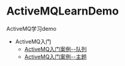 # ActiveMQLearnDemo
ActiveMQ学习demo
<br>
* ActiveMQ入门
  * [ActiveMQ入门案例--队列](https://github.com/Stringxy/ActiveMQLearnDemo/tree/master/jmsdemo/src/main/java/com/xy/jms/queue)  
  * [ActiveMQ入门案例--主题](https://github.com/Stringxy/ActiveMQLearnDemo/tree/master/jmsdemo/src/main/java/com/xy/jms/topic)  
